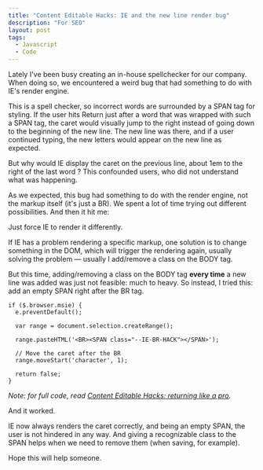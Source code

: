 ```yaml
---
title: "Content Editable Hacks: IE and the new line render bug"
description: "For SEO"
layout: post
tags:
  - Javascript
  - Code
---
```


Lately I've been busy creating an in-house spellchecker for our company. When doing so, we encountered a weird bug that had something to do with IE's render engine.

This is a spell checker, so incorrect words are surrounded by a SPAN tag for styling. If the user hits Return just after a word that was wrapped with such a SPAN tag, the caret would visually jump to the right instead of going down to the beginning of the new line. The new line was there, and if a user continued typing, the new letters would appear on the new line as expected.

But why would IE display the caret on the previous line, about 1em to the right of the last word ? This confounded users, who did not understand what was happening.

As we expected, this bug had something to do with the render engine, not the markup itself (it's just a BR). We spent a lot of time trying out different possibilities. And then it hit me:

Just force IE to render it differently.

If IE has a problem rendering a specific markup, one solution is to change something in the DOM, which will trigger the rendering again, usually solving the problem — usually I add/remove a class on the BODY tag.

But this time, adding/removing a class on the BODY tag **every time** a new line was added was just not feasible: much to heavy. So instead, I tried this: add an empty SPAN right after the BR tag.

    if ($.browser.msie) {
      e.preventDefault();

      var range = document.selection.createRange();

      range.pasteHTML('<BR><SPAN class="--IE-BR-HACK"></SPAN>');

      // Move the caret after the BR
      range.moveStart('character', 1);

      return false;
    }

*Note: for full code, read [Content Editable Hacks: returning like a pro](/lore/2012/06/14/contenteditable-hacks-returning-like-a-pro/).*

And it worked.

IE now always renders the caret correctly, and being an empty SPAN, the user is not hindered in any way. And giving a recognizable class to the SPAN helps when we need to remove them (when saving, for example).

Hope this will help someone.

